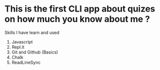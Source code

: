 # This is the first CLI app about quizes on how much you know about me ?

Skills I have learn and used

1. Javascript
2. Repl.it
3. Git and Github (Basics)
4. Chalk
5. ReadLineSync
